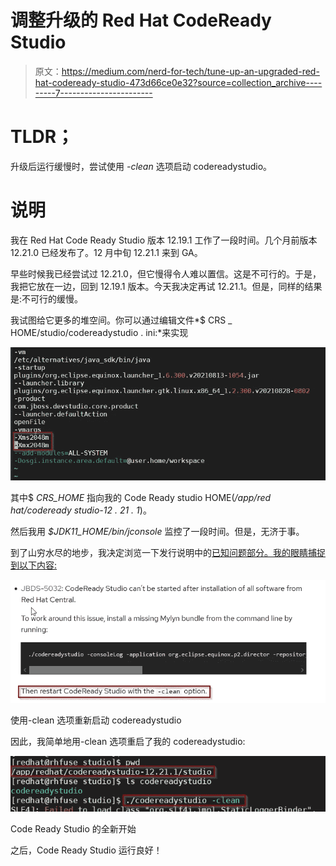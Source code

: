 # 调整升级的 Red Hat CodeReady Studio

> 原文：<https://medium.com/nerd-for-tech/tune-up-an-upgraded-red-hat-codeready-studio-473d66ce0e32?source=collection_archive---------7----------------------->

# TLDR；

升级后运行缓慢时，尝试使用 *-clean* 选项启动 codereadystudio。

# 说明

我在 Red Hat Code Ready Studio 版本 12.19.1 工作了一段时间。几个月前版本 12.21.0 已经发布了。12 月中旬 12.21.1 来到 GA。

早些时候我已经尝试过 12.21.0，但它慢得令人难以置信。这是不可行的。于是，我把它放在一边，回到 12.19.1 版本。今天我决定再试 12.21.1。但是，同样的结果是:不可行的缓慢。

我试图给它更多的堆空间。你可以通过编辑文件*$ CRS _ HOME/studio/codereadystudio . ini:*来实现

![](img/c4a2daecd026f20ab69f080d648b3615.png)

其中$ *CRS_HOME* 指向我的 Code Ready studio HOME(*/app/red hat/codeready studio-12 . 21 . 1*)。

然后我用 *$JDK11_HOME/bin/jconsole* 监控了一段时间。但是，无济于事。

到了山穷水尽的地步，我决定浏览一下发行说明中的[已知问题部分。我的眼睛捕捉到以下内容:](https://access.redhat.com/documentation/en-us/red_hat_codeready_studio/12.21/html/release_notes/sect_known_issues)

![](img/e9423072e3101b133917b11c22c043d3.png)

使用-clean 选项重新启动 codereadystudio

因此，我简单地用-clean 选项重启了我的 codereadystudio:

![](img/d2696a2dd63443cbd8f3b95eceebb8c3.png)

Code Ready Studio 的全新开始

之后，Code Ready Studio 运行良好！